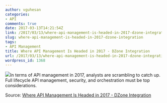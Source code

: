 ```yaml
---
author: vguhesan
categories:
- API
comments: true
date: 2017-03-13T14:21:54Z
link: /2017/03/13/where-api-management-is-headed-in-2017-dzone-integration/
slug: where-api-management-is-headed-in-2017-dzone-integration
tags:
- API Management
title: Where API Management Is Headed in 2017 - DZone Integration
url: /2017/03/13/where-api-management-is-headed-in-2017-dzone-integration/
wordpress_id: 1368
---
```


[![](/img/2017/03/api-infinity-diagram-for-david-chiu-blog-1024x576.jpg)](https://dzone.com/articles/where-api-management-is-headed-in-2017?edition=281882&utm_source=Daily%20Digest&utm_medium=email&utm_campaign=dd%202017-03-12)In terms of API management in 2017, analysts are scrambling to catch up. Full lifecycle API management, security, and orchestration must be top considerations.

Source: [Where API Management Is Headed in 2017 - DZone Integration](https://dzone.com/articles/where-api-management-is-headed-in-2017)

